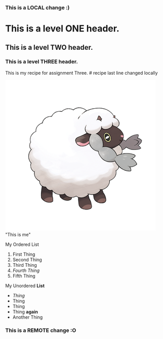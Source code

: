 ### This is a LOCAL change :)

# This is a level ONE header.
## This is a level TWO header.
### This is a level THREE header.

This is my recipe for assignment Three. # recipe
last line changed locally

![Dinner](recipe.png)"This is me"

My Ordered List
1. First Thing
2. Second Thing
3. Third Thing
4. *Fourth Thing*
5. Fifth Thing

My Unordered **List**
- *Thing*
- Thing
- Thing
- Thing **again**
- Another Thing



### This is a REMOTE change :O